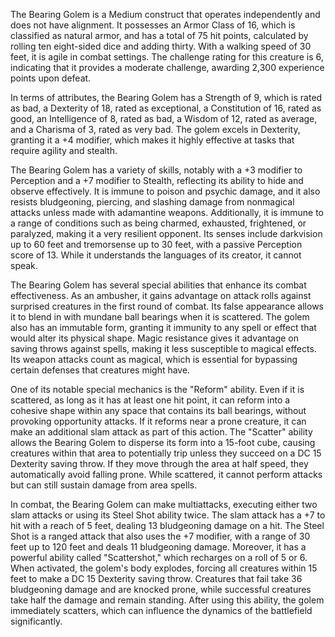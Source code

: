 The Bearing Golem is a Medium construct that operates independently and does not have alignment. It possesses an Armor Class of 16, which is classified as natural armor, and has a total of 75 hit points, calculated by rolling ten eight-sided dice and adding thirty. With a walking speed of 30 feet, it is agile in combat settings. The challenge rating for this creature is 6, indicating that it provides a moderate challenge, awarding 2,300 experience points upon defeat. 

In terms of attributes, the Bearing Golem has a Strength of 9, which is rated as bad, a Dexterity of 18, rated as exceptional, a Constitution of 16, rated as good, an Intelligence of 8, rated as bad, a Wisdom of 12, rated as average, and a Charisma of 3, rated as very bad. The golem excels in Dexterity, granting it a +4 modifier, which makes it highly effective at tasks that require agility and stealth.

The Bearing Golem has a variety of skills, notably with a +3 modifier to Perception and a +7 modifier to Stealth, reflecting its ability to hide and observe effectively. It is immune to poison and psychic damage, and it also resists bludgeoning, piercing, and slashing damage from nonmagical attacks unless made with adamantine weapons. Additionally, it is immune to a range of conditions such as being charmed, exhausted, frightened, or paralyzed, making it a very resilient opponent. Its senses include darkvision up to 60 feet and tremorsense up to 30 feet, with a passive Perception score of 13. While it understands the languages of its creator, it cannot speak.

The Bearing Golem has several special abilities that enhance its combat effectiveness. As an ambusher, it gains advantage on attack rolls against surprised creatures in the first round of combat. Its false appearance allows it to blend in with mundane ball bearings when it is scattered. The golem also has an immutable form, granting it immunity to any spell or effect that would alter its physical shape. Magic resistance gives it advantage on saving throws against spells, making it less susceptible to magical effects. Its weapon attacks count as magical, which is essential for bypassing certain defenses that creatures might have.

One of its notable special mechanics is the "Reform" ability. Even if it is scattered, as long as it has at least one hit point, it can reform into a cohesive shape within any space that contains its ball bearings, without provoking opportunity attacks. If it reforms near a prone creature, it can make an additional slam attack as part of this action. The "Scatter" ability allows the Bearing Golem to disperse its form into a 15-foot cube, causing creatures within that area to potentially trip unless they succeed on a DC 15 Dexterity saving throw. If they move through the area at half speed, they automatically avoid falling prone. While scattered, it cannot perform attacks but can still sustain damage from area spells.

In combat, the Bearing Golem can make multiattacks, executing either two slam attacks or using its Steel Shot ability twice. The slam attack has a +7 to hit with a reach of 5 feet, dealing 13 bludgeoning damage on a hit. The Steel Shot is a ranged attack that also uses the +7 modifier, with a range of 30 feet up to 120 feet and deals 11 bludgeoning damage. Moreover, it has a powerful ability called "Scattershot," which recharges on a roll of 5 or 6. When activated, the golem's body explodes, forcing all creatures within 15 feet to make a DC 15 Dexterity saving throw. Creatures that fail take 36 bludgeoning damage and are knocked prone, while successful creatures take half the damage and remain standing. After using this ability, the golem immediately scatters, which can influence the dynamics of the battlefield significantly.